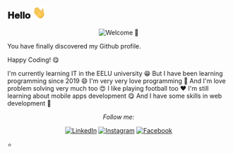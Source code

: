 

<h2> 𝐇𝐞𝐥𝐥𝐨  <img src="https://github.com/ABSphreak/ABSphreak/blob/master/gifs/Hi.gif" width="30px"></h2>

<div align="center" width="50">

<img src="https://i.imgur.com/dTYwdG1.gif" alt="Welcome 🤝" width="300"/>

</div>

You have finally discovered my Github profile. <br>

Happy Coding! 😋


I'm currently learning IT in the EELU university 😁
But I have been learning programming since 2019 😄
I'm very very love programming 🖤
And I'm love problem solving very much too 😍
I like playing football too ❤
I'm still learning about mobile apps development 😋
And I have some skills in web development 🤏

<div align="center">

<i>Follow me:</i><br>

<a href="https://www.linkedin.com/in/amr-moustafa-7a7801201" target="_blank"><img src="https://img.shields.io/badge/LinkedIn-%230077B5.svg?&style=flat-square&logo=linkedin&logoColor=white" alt="LinkedIn"></a>
<a href="https://www.instagram.com/amr_shapoon?r=nametag" target="_blank"><img src="https://img.shields.io/badge/Instagram-%23E4405F.svg?&style=flat-square&logo=instagram&logoColor=white" alt="Instagram"></a>
<a href="https://www.facebook.com/amrshapon2000" target="_blank"><img src="https://img.shields.io/badge/Facebook-%231877F2.svg?&style=flat-square&logo=facebook&logoColor=white" alt="Facebook"></a>

</div>

⭐
